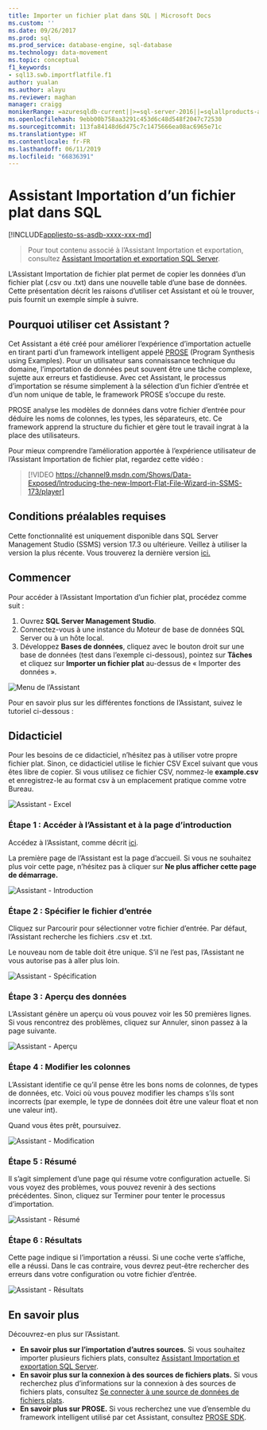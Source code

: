 ```yaml
---
title: Importer un fichier plat dans SQL | Microsoft Docs
ms.custom: ''
ms.date: 09/26/2017
ms.prod: sql
ms.prod_service: database-engine, sql-database
ms.technology: data-movement
ms.topic: conceptual
f1_keywords:
- sql13.swb.importflatfile.f1
author: yualan
ms.author: alayu
ms.reviewer: maghan
manager: craigg
monikerRange: =azuresqldb-current||>=sql-server-2016||=sqlallproducts-allversions||>=sql-server-linux-2017||=azuresqldb-mi-current
ms.openlocfilehash: 9ebb00b758aa3291c453d6c48d548f2047c72530
ms.sourcegitcommit: 113fa84148d6d475c7c1475666ea08ac6965e71c
ms.translationtype: HT
ms.contentlocale: fr-FR
ms.lasthandoff: 06/11/2019
ms.locfileid: "66836391"
---
```

# <a name="import-flat-file-to-sql-wizard"></a>Assistant Importation d’un fichier plat dans SQL
[!INCLUDE[appliesto-ss-asdb-xxxx-xxx-md](../../includes/appliesto-ss-asdb-xxxx-xxx-md.md)]
> Pour tout contenu associé à l’Assistant Importation et exportation, consultez [Assistant Importation et exportation SQL Server](https://docs.microsoft.com/sql/integration-services/import-export-data/import-and-export-data-with-the-sql-server-import-and-export-wizard).

L’Assistant Importation de fichier plat permet de copier les données d’un fichier plat (.csv ou .txt) dans une nouvelle table d’une base de données. Cette présentation décrit les raisons d’utiliser cet Assistant et où le trouver, puis fournit un exemple simple à suivre.

## <a name="why-would-i-use-this-wizard"></a>Pourquoi utiliser cet Assistant ?
Cet Assistant a été créé pour améliorer l’expérience d’importation actuelle en tirant parti d’un framework intelligent appelé [PROSE](https://microsoft.github.io/prose/) (Program Synthesis using Examples). Pour un utilisateur sans connaissance technique du domaine, l’importation de données peut souvent être une tâche complexe, sujette aux erreurs et fastidieuse. Avec cet Assistant, le processus d’importation se résume simplement à la sélection d’un fichier d’entrée et d’un nom unique de table, le framework PROSE s’occupe du reste.

PROSE analyse les modèles de données dans votre fichier d’entrée pour déduire les noms de colonnes, les types, les séparateurs, etc. Ce framework apprend la structure du fichier et gère tout le travail ingrat à la place des utilisateurs.

Pour mieux comprendre l’amélioration apportée à l’expérience utilisateur de l’Assistant Importation de fichier plat, regardez cette vidéo :

> [!VIDEO https://channel9.msdn.com/Shows/Data-Exposed/Introducing-the-new-Import-Flat-File-Wizard-in-SSMS-173/player]

## <a name="prerequisites"></a>Conditions préalables requises
Cette fonctionnalité est uniquement disponible dans SQL Server Management Studio (SSMS) version 17.3 ou ultérieure. Veillez à utiliser la version la plus récente. Vous trouverez la dernière version [ici.](https://docs.microsoft.com/sql/ssms/download-sql-server-management-studio-ssms)
 
## <a id="started"></a>Commencer
Pour accéder à l’Assistant Importation d’un fichier plat, procédez comme suit :

1. Ouvrez **SQL Server Management Studio**.
2. Connectez-vous à une instance du Moteur de base de données SQL Server ou à un hôte local.
3. Développez **Bases de données**, cliquez avec le bouton droit sur une base de données (test dans l’exemple ci-dessous), pointez sur **Tâches** et cliquez sur **Importer un fichier plat** au-dessus de « Importer des données ».

![Menu de l’Assistant](media/import-flat-file-wizard/importffmenu.png)

Pour en savoir plus sur les différentes fonctions de l’Assistant, suivez le tutoriel ci-dessous :

## <a name="tutorial"></a>Didacticiel
Pour les besoins de ce didacticiel, n’hésitez pas à utiliser votre propre fichier plat. Sinon, ce didacticiel utilise le fichier CSV Excel suivant que vous êtes libre de copier. Si vous utilisez ce fichier CSV, nommez-le **example.csv** et enregistrez-le au format csv à un emplacement pratique comme votre Bureau.

![Assistant - Excel](media/import-flat-file-wizard/importffexample.png)

### <a name="step-1-access-wizard-and-intro-page"></a>Étape 1 : Accéder à l’Assistant et à la page d’introduction
Accédez à l’Assistant, comme décrit [ici](#started).

La première page de l’Assistant est la page d’accueil. Si vous ne souhaitez plus voir cette page, n’hésitez pas à cliquer sur **Ne plus afficher cette page de démarrage.**

![Assistant - Introduction](media/import-flat-file-wizard/importffintro.png)

### <a name="step-2-specify-input-file"></a>Étape 2 : Spécifier le fichier d’entrée
Cliquez sur Parcourir pour sélectionner votre fichier d’entrée. Par défaut, l’Assistant recherche les fichiers .csv et .txt. 

Le nouveau nom de table doit être unique. S’il ne l’est pas, l’Assistant ne vous autorise pas à aller plus loin.

![Assistant - Spécification](media/import-flat-file-wizard/importffspecify.png)

### <a name="step-3-preview-data"></a>Étape 3 : Aperçu des données
L’Assistant génère un aperçu où vous pouvez voir les 50 premières lignes. Si vous rencontrez des problèmes, cliquez sur Annuler, sinon passez à la page suivante.

![Assistant - Aperçu](media/import-flat-file-wizard/importffpreview.png)

### <a name="step-4-modify-columns"></a>Étape 4 : Modifier les colonnes
L’Assistant identifie ce qu’il pense être les bons noms de colonnes, de types de données, etc. Voici où vous pouvez modifier les champs s’ils sont incorrects (par exemple, le type de données doit être une valeur float et non une valeur int).

Quand vous êtes prêt, poursuivez.

![Assistant - Modification](media/import-flat-file-wizard/importffmodify.png)

### <a name="step-5-summary"></a>Étape 5 : Résumé
Il s’agit simplement d’une page qui résume votre configuration actuelle. Si vous voyez des problèmes, vous pouvez revenir à des sections précédentes. Sinon, cliquez sur Terminer pour tenter le processus d’importation.

![Assistant - Résumé](media/import-flat-file-wizard/importffsummary.png)

### <a name="step-6-results"></a>Étape 6 : Résultats
Cette page indique si l’importation a réussi. Si une coche verte s’affiche, elle a réussi. Dans le cas contraire, vous devrez peut-être rechercher des erreurs dans votre configuration ou votre fichier d’entrée.

![Assistant - Résultats](media/import-flat-file-wizard/importffresults.png)

## <a name="learn-more"></a>En savoir plus

Découvrez-en plus sur l’Assistant.
 
- **En savoir plus sur l’importation d’autres sources.** Si vous souhaitez importer plusieurs fichiers plats, consultez [Assistant Importation et exportation SQL Server](https://docs.microsoft.com/sql/integration-services/import-export-data/import-and-export-data-with-the-sql-server-import-and-export-wizard).
- **En savoir plus sur la connexion à des sources de fichiers plats.** Si vous recherchez plus d’informations sur la connexion à des sources de fichiers plats, consultez [Se connecter à une source de données de fichiers plats](https://docs.microsoft.com/sql/integration-services/import-export-data/connect-to-a-flat-file-data-source-sql-server-import-and-export-wizard).
- **En savoir plus sur PROSE.** Si vous recherchez une vue d’ensemble du framework intelligent utilisé par cet Assistant, consultez [PROSE SDK](https://microsoft.github.io/prose/).

